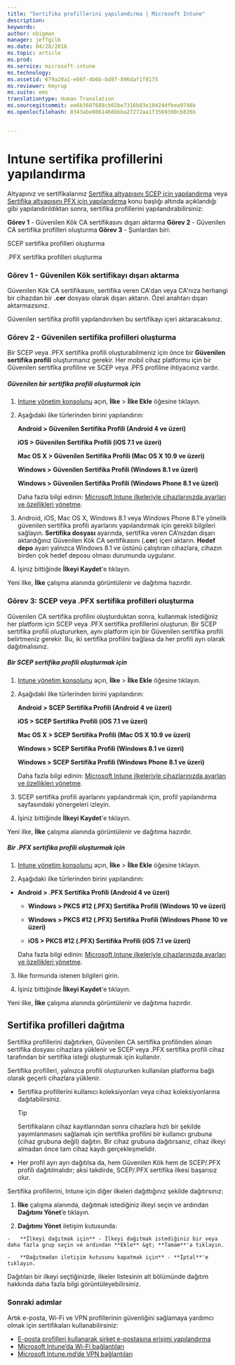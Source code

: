 ```yaml
---
title: "Sertifika profillerini yapılandırma | Microsoft Intune"
description: 
keywords: 
author: nbigman
manager: jeffgilb
ms.date: 04/28/2016
ms.topic: article
ms.prod: 
ms.service: microsoft-intune
ms.technology: 
ms.assetid: 679a20a1-e66f-4b6b-bd8f-896daf1f8175
ms.reviewer: kmyrup
ms.suite: ems
translationtype: Human Translation
ms.sourcegitcommit: ee6b3607688cb02be7316b83e10424dfbea9746b
ms.openlocfilehash: 8343abe8861468bbba27272aa1f3569390cb826b


---
```


# Intune sertifika profillerini yapılandırma
Altyapınız ve sertifikalarınız [Sertifika altyapısını SCEP için yapılandırma](configure-certificate-infrastructure-for-scep.md) veya [Sertifika altyapısını PFX için yapılandırma](configure-certificate-infrastructure-for-pfx.md) konu başlığı altında açıklandığı gibi yapılandırıldıktan sonra, sertifika profillerini yapılandırabilirsiniz:

**Görev 1** - Güvenilen Kök CA sertifikasını dışarı aktarma **Görev 2** - Güvenilen CA sertifika profilleri oluşturma **Görev 3** - Şunlardan biri:

SCEP sertifika profilleri oluşturma

.PFX sertifika profilleri oluşturma

### Görev 1 - Güvenilen Kök sertifikayı dışarı aktarma
Güvenilen Kök CA sertifikasını, sertifika veren CA'dan veya CA'nıza herhangi bir cihazdan bir **.cer** dosyası olarak dışarı aktarın. Özel anahtarı dışarı aktarmazsınız.

Güvenilen sertifika profili yapılandırırken bu sertifikayı içeri aktaracaksınız.

### Görev 2 - Güvenilen sertifika profilleri oluşturma
Bir SCEP veya .PFX sertifika profili oluşturabilmeniz için önce bir **Güvenilen sertifika profili** oluşturmanız gerekir. Her mobil cihaz platformu için bir Güvenilen sertifika profiline ve SCEP veya .PFS profiline ihtiyacınız vardır.

##### Güvenilen bir sertifika profili oluşturmak için

1.  [Intune yönetim konsolunu](https://manage.microsoft.com) açın, **İlke** &gt; **İlke Ekle** öğesine tıklayın.

2.  Aşağıdaki ilke türlerinden birini yapılandırın:

    **Android &gt; Güvenilen Sertifika Profili (Android 4 ve üzeri)**

    **iOS &gt; Güvenilen Sertifika Profili (iOS 7.1 ve üzeri)**

    **Mac OS X &gt; Güvenilen Sertifika Profili (Mac OS X 10.9 ve üzeri)**

    **Windows &gt; Güvenilen Sertifika Profili (Windows 8.1 ve üzeri)**

    **Windows &gt; Güvenilen Sertifika Profili (Windows Phone 8.1 ve üzeri)**

    Daha fazla bilgi edinin: [Microsoft Intune ilkeleriyle cihazlarınızda ayarları ve özellikleri yönetme](manage-settings-and-features-on-your-devices-with-microsoft-intune-policies.md).

3.  Android, iOS, Mac OS X, Windows 8.1 veya Windows Phone 8.1'e yönelik güvenilen sertifika profili ayarlarını yapılandırmak için gerekli bilgileri sağlayın. **Sertifika dosyası** ayarında, sertifika veren CA’nızdan dışarı aktardığınız Güvenilen Kök CA sertifikasını (**.cer**) içeri aktarın. **Hedef depo** ayarı yalnızca Windows 8.1 ve üstünü çalıştıran cihazlara, cihazın birden çok hedef deposu olması durumunda uygulanır.


4.  İşiniz bittiğinde **İlkeyi Kaydet**'e tıklayın.

Yeni ilke, **İlke** çalışma alanında görüntülenir ve dağıtıma hazırdır.

### Görev 3: SCEP veya .PFX sertifika profilleri oluşturma
Güvenilen CA sertifika profilini oluşturduktan sonra, kullanmak istediğiniz her platform için SCEP veya .PFX sertifika profillerini oluşturun. Bir SCEP sertifika profili oluştururken, aynı platform için bir Güvenilen sertifika profili belirtmeniz gerekir. Bu, iki sertifika profilini bağlasa da her profili ayrı olarak dağıtmalısınız.

##### Bir SCEP sertifika profili oluşturmak için

1.  [Intune yönetim konsolunu](https://manage.microsoft.com) açın, **İlke** &gt; **İlke Ekle** öğesine tıklayın.

2.  Aşağıdaki ilke türlerinden birini yapılandırın:

    **Android &gt; SCEP Sertifika Profili (Android 4 ve üzeri)**

    **iOS &gt; SCEP Sertifika Profili (iOS 7.1 ve üzeri)**

    **Mac OS X &gt; SCEP Sertifika Profili (Mac OS X 10.9 ve üzeri)**

    **Windows &gt; SCEP Sertifika Profili (Windows 8.1 ve üzeri)**

    **Windows &gt; SCEP Sertifika Profili (Windows Phone 8.1 ve üzeri)**

    Daha fazla bilgi edinin: [Microsoft Intune ilkeleriyle cihazlarınızda ayarları ve özellikleri yönetme](manage-settings-and-features-on-your-devices-with-microsoft-intune-policies.md).

3.  SCEP sertifika profili ayarlarını yapılandırmak için, profil yapılandırma sayfasındaki yönergeleri izleyin.

4.  İşiniz bittiğinde **İlkeyi Kaydet**'e tıklayın.

Yeni ilke, **İlke** çalışma alanında görüntülenir ve dağıtıma hazırdır.

##### Bir .PFX sertifika profili oluşturmak için

1.  [Intune yönetim konsolunu](https://manage.microsoft.com) açın, **İlke** &gt; **İlke Ekle** öğesine tıklayın.

2.  Aşağıdaki ilke türlerinden birini yapılandırın:



-   **Android &gt; .PFX Sertifika Profili (Android 4 ve üzeri)**

    -   **Windows &gt; PKCS #12 (.PFX)  Sertifika Profili (Windows 10 ve üzeri)**

    -   **Windows &gt; PKCS #12 (.PFX)  Sertifika Profili (Windows Phone 10 ve üzeri)**

    -    **iOS > PKCS #12 (.PFX) Sertifika Profili (iOS 7.1 ve üzeri)**    

    Daha fazla bilgi edinin: [Microsoft Intune ilkeleriyle cihazlarınızda ayarları ve özellikleri yönetme](manage-settings-and-features-on-your-devices-with-microsoft-intune-policies.md).

3.  İlke formunda istenen bilgileri girin.

4.  İşiniz bittiğinde **İlkeyi Kaydet**'e tıklayın.

Yeni ilke, **İlke** çalışma alanında görüntülenir ve dağıtıma hazırdır.

## Sertifika profilleri dağıtma
Sertifika profillerini dağıtırken, Güvenilen CA sertifika profilinden alınan sertifika dosyası cihazlara yüklenir ve SCEP veya .PFX sertifika profili cihaz tarafından bir sertifika isteği oluşturmak için kullanılır.

Sertifika profilleri, yalnızca profili oluştururken kullanılan platforma bağlı olarak geçerli cihazlara yüklenir.

-   Sertifika profillerini kullanıcı koleksiyonları veya cihaz koleksiyonlarına dağıtabilirsiniz.

    > [!TIP]
    > Sertifikaların cihaz kayıtlarından sonra cihazlara hızlı bir şekilde yayımlanmasını sağlamak için sertifika profilini bir kullanıcı grubuna (cihaz grubuna değil) dağıtın. Bir cihaz grubuna dağıtırsanız, cihaz ilkeyi almadan önce tam cihaz kaydı gerçekleşmelidir.

-   Her profil ayrı ayrı dağıtılsa da, hem Güvenilen Kök hem de SCEP/.PFX profili dağıtılmalıdır; aksi takdirde, SCEP/.PFX sertifika ilkesi başarısız olur.

Sertifika profillerini, Intune için diğer ilkeleri dağıttığınız şekilde dağıtırsınız:

1.   **İlke** çalışma alanında, dağıtmak istediğiniz ilkeyi seçin ve ardından **Dağıtımı Yönet**’e tıklayın.

2.   **Dağıtımı Yönet** iletişim kutusunda:

    -   **İlkeyi dağıtmak için** - İlkeyi dağıtmak istediğiniz bir veya daha fazla grup seçin ve ardından **Ekle** &gt; **Tamam**'a tıklayın.

    -   **Dağıtmadan iletişim kutusunu kapatmak için** - **İptal**'e tıklayın.

Dağıtılan bir ilkeyi seçtiğinizde, ilkeler listesinin alt bölümünde dağıtım hakkında daha fazla bilgi görüntüleyebilirsiniz.
###  Sonraki adımlar

Artık e-posta, Wi-Fi ve VPN profillerinin güvenliğini sağlamaya yardımcı olmak için sertifikaları kullanabilirsiniz:

-  [E-posta profilleri kullanarak şirket e-postasına erişimi yapılandırma](configure-access-to-corporate-email-using-email-profiles-with-Microsoft-Intune.md)
-  [Microsoft Intune’da Wi-Fi bağlantıları](wi-fi-connections-in-microsoft-intune.md)
-  [Microsoft Intune.md’de VPN bağlantıları](vpn-connections-in-microsoft-intune.md)



<!--HONumber=Jun16_HO4-->


